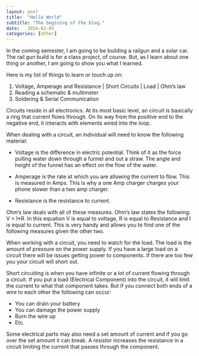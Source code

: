 ```yaml
---
layout: post
title:  "Hello World"
subtitle: "The begining of the blog."
date:   2016-02-05 
categories: [other]
---
```


In the coming semester, I am going to be building a railgun and a solar car. The rail gun build is for a class project, of course. But, as I learn about one thing or another, I am going to show you what I learned.

Here is my list of things to learn or touch up on:

1. Voltage, Amperage and Resistance | Short Circuits | Load | Ohm’s law
2. Reading a schematic & multimeter
3. Soldering & Serial Communication

Circuits reside in all electronics. At its most basic level, an circuit is basically a ring that current flows through. On its way from the positive end to the negative end, it interacts with elements wired into the loop.

When dealing with a circuit, an individual will need to know the following material:

- Voltage is the difference in electric potential. Think of it as the force pulling water down through a funnel and out a straw. The angle and height of the funnel has an effect on the flow of the water.

- Amperage is the rate at which you are allowing the current to flow. This is measured in Amps. This is why a one Amp charger charges your phone slower than a two amp charger.

- Resistance is the resistance to current.

Ohm’s law deals with all of these measures. Ohm’s law states the following: V = I*R. In this equation V is equal to voltage, R is equal to Resistance and I is equal to current. This is very handy and allows you to find one of the following measures given the other two.

When working with a circuit, you need to watch for the load. The load is the amount of pressure on the power supply. If you have a large load on a circuit there will be issues getting power to components. If there are too few you your circuit will short out.

Short circuiting is when you have infinite or a lot of current flowing through a circuit. If you put a load (Electrical Component) into the circuit, it will limit the current to what that component takes. But if you connect both ends of a wire to each other the following can occur:

- You can drain your battery
- You can damage the power supply
- Burn the wire up
- Etc.

Some electrical parts may also need a set amount of current and if you go over the set amount it can break. A resistor increases the resistance in a circuit limiting the current that passes through the component.

